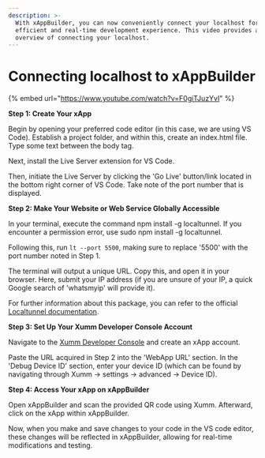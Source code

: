 ```yaml
---
description: >-
  With xAppBuilder, you can now conveniently connect your localhost for an
  efficient and real-time development experience. This video provides an
  overview of connecting your localhost.
---
```


# Connecting localhost to xAppBuilder

{% embed url="https://www.youtube.com/watch?v=F0giTJuzYvI" %}

**Step 1: Create Your xApp**

Begin by opening your preferred code editor (in this case, we are using VS Code). Establish a project folder, and within this, create an index.html file. Type some text between the body tag.

Next, install the Live Server extension for VS Code.

Then, initiate the Live Server by clicking the 'Go Live' button/link located in the bottom right corner of VS Code. Take note of the port number that is displayed.

**Step 2: Make Your Website or Web Service Globally Accessible**

In your terminal, execute the command npm install -g localtunnel. If you encounter a permission error, use sudo npm install -g localtunnel.

Following this, run `lt --port 5500`, making sure to replace '5500' with the port number noted in Step 1.

The terminal will output a unique URL. Copy this, and open it in your browser. Here, submit your IP address (if you are unsure of your IP, a quick Google search of 'whatsmyip' will provide it).

For further information about this package, you can refer to the official [Localtunnel documentation](https://theboroer.github.io/localtunnel-www/).

**Step 3: Set Up Your Xumm Developer Console Account**

Navigate to the [Xumm Developer Console](https://apps.xumm.dev/) and create an xApp account.

Paste the URL acquired in Step 2 into the 'WebApp URL' section. In the 'Debug Device ID' section, enter your device ID (which can be found by navigating through Xumm -> settings -> advanced -> Device ID).

**Step 4: Access Your xApp on xAppBuilder**

Open xAppBuilder and scan the provided QR code using Xumm. Afterward, click on the xApp within xAppBuilder.

Now, when you make and save changes to your code in the VS code editor, these changes will be reflected in xAppBuilder, allowing for real-time modifications and testing.
